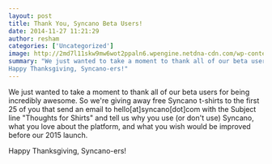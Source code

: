 ```yaml
---
layout: post
title: Thank You, Syncano Beta Users!
date: 2014-11-27 11:21:29
author: resham
categories: ['Uncategorized']
image: http://2md7l11skw9mw6wot2ppaln6.wpengine.netdna-cdn.com/wp-content/uploads/2014/11/free-t-shirt-syncano.png
summary: "We just wanted to take a moment to thank all of our beta users for being incredibly awesome. So we’re giving away free Syncano t-shirts to the first 25 of you that send an email to hello[at]syncano[dot]com with the Subject line “Thoughts for Shirts” and tell us why you use (or don’t use) Syncano, what you love about the platform, and what you wish would be improved before our 2015 launch.
Happy Thanksgiving, Syncano-ers!"
---
```

We just wanted to take a moment to thank all of our beta users for being incredibly awesome. So we're giving away free Syncano t-shirts to the first 25 of you that send an email to hello[at]syncano[dot]com with the Subject line "Thoughts for Shirts" and tell us why you use (or don't use) Syncano, what you love about the platform, and what you wish would be improved before our 2015 launch.

Happy Thanksgiving, Syncano-ers!